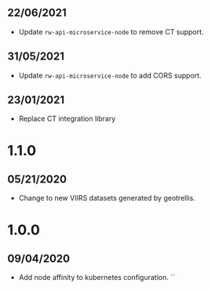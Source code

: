 ## 22/06/2021

- Update `rw-api-microservice-node` to remove CT support.

## 31/05/2021

- Update `rw-api-microservice-node` to add CORS support.

## 23/01/2021

- Replace CT integration library

# 1.1.0

## 05/21/2020

- Change to new VIIRS datasets generated by geotrellis.


# 1.0.0

## 09/04/2020

- Add node affinity to kubernetes configuration.
``
